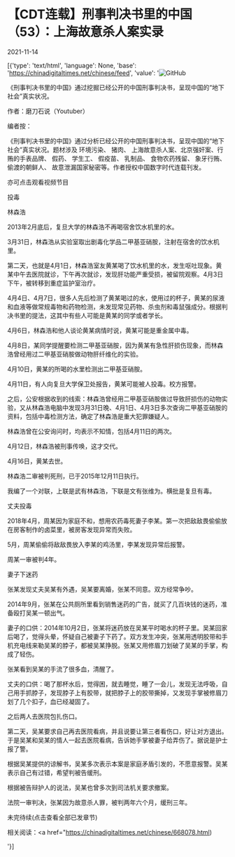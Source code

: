 # 【CDT连载】刑事判决书里的中国（53）：上海故意杀人案实录

2021-11-14

[{'type': 'text/html', 'language': None, 'base': 'https://chinadigitaltimes.net/chinese/feed', 'value': '![GitHub](https://chinadigitaltimes.net/chinese/files/2021/09/刑事判决书里的中国-791x1024.jpg)



《刑事判决书里的中国》通过挖掘已经公开的中国刑事判决书，呈现中国的“地下社会”真实状况。 

作者：磨刀石说（Youtuber）



编者按：

《刑事判决书里的中国》通过分析已经公开的中国刑事判决书，呈现中国的“地下社会”真实状况。题材涉及 环境污染、 猪肉、 上海故意杀人案、北京强奸案、行贿的手表品牌、 假药、 学生工、 假疫苗、 乳制品、 食物农药残留、 象牙行贿、 偷渡的朝鲜人、 故意泄漏国家秘密等。作者授权中国数字时代连载刊发。

亦可点击观看视频节目





投毒

林森浩

2013年2月底后，复旦大学的林森浩不再喝宿舍饮水机里的水。

3月31日，林森浩从实验室取出剧毒化学品二甲基亚硝胺，注射在宿舍的饮水机里。

第二天，也就是4月1日，林森浩室友黄某喝了饮水机里的水，发生呕吐现象。黄某中午去医院就诊，下午再次就诊，发现肝功能严重受损，被留院观察。4月3日下午，被转移到重症监护室治疗。

4月4日、4月7日，很多人先后检测了黄某喝过的水，使用过的杯子，黄某的尿液和血液等做常规毒物和药物检测，未发现常见药物、杀虫剂和毒鼠强成分。根据判决书里的提法，这其中有些人可能是黄某的同学或者学长。

4月6日，林森浩和他人谈论黄某病情时说，黄某可能是重金属中毒。

4月8日，某同学提醒要检测二甲基亚硝胺，因为黄某有急性肝损伤现象，而林森浩曾经用过二甲基亚硝胺做动物肝纤维化的实验。

4月10日，黄某的所喝的水里检测出二甲基亚硝胺。

4月11日，有人向复旦大学保卫处报告，黄某可能被人投毒。校方报警。

之后，公安根据收到的线索：林森浩曾经用二甲基亚硝胺做过导致肝损伤的动物实验，又从林森浩电脑中发现3月31日晚、4月1日、4月3日多次查询二甲基亚硝胺的资料，包括中毒检测方法，确定了林森浩是重大犯罪嫌疑人。

林森浩曾在公安询问时，均表示不知情，包括4月11日的两次。

4月12日，林森浩被刑事传唤，这才交代。

4月16日，黄某去世。

林森浩二审被判死刑，已于2015年12月11日执行。

我编了一个对联，上联是武有林森浩，下联是文有张维为。横批是复旦有毒。

丈夫投毒

2018年4月，周某因为家庭不和，想用农药毒死妻子李某。第一次把敌敌畏偷偷放在房客制作的卤菜里，被房客发现异常而失败。

5月，周某偷偷将敌敌畏放入李某的鸡汤里，李某发现异常后报警。

周某一审被判4年。

妻子下迷药

张某发现丈夫吴某有外遇，吴某要离婚，张某不同意。双方经常争吵。

2014年9月，张某在公共厕所里看到销售迷药的广告，就买了几百块钱的迷药，准备殴打吴某一顿出气。

妻子的口供：2014年10月2日，张某将迷药放在吴某平时喝水的杯子里。吴某回家后喝了，觉得头晕，怀疑自己被妻子下药了。双方发生冲突，张某用透明胶带和手机充电线来勒吴某的脖子，都被吴某挣脱。张某又用修眉刀划破了吴某的手掌，构成了轻伤。

张某看到吴某的手流了很多血，清醒了。

丈夫的口供：喝了那杯水后，觉得困，就去睡觉，睡了一会儿，发现无法呼吸，自己用手抓脖子，发现脖子上有胶带，就把脖子上的胶带撕掉，又发现手掌被修眉刀划了几个扣子，血已经凝固了。

之后两人去医院包扎伤口。

第二天，吴某要求自己再去医院看病，并且说要让第三者看伤口，好让对方退出。于是吴某和吴某的情人一起去医院看病，告诉她手掌被妻子给弄伤了。据说是护士报了警。

根据吴某提供的谅解书，吴某多次表示本案是家庭矛盾引发的，不愿意报警。吴某表示自己有过错，希望判被告缓刑。

根据被告辩护人的说法，吴某也曾多次到司法机关要求撤案。

法院一审判决，张某因为故意杀人罪，被判两年六个月，缓刑三年。

未完待续(点击查看全部已发章节)



相关阅读：<a href="https://chinadigitaltimes.net/chinese/668078.html)

'}]